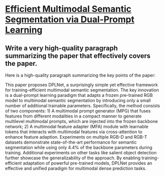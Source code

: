 # [Efficient Multimodal Semantic Segmentation via Dual-Prompt Learning](https://arxiv.org/abs/2312.00360)

## Write a very high-quality paragraph summarizing the paper that effectively covers the paper.

 Here is a high-quality paragraph summarizing the key points of the paper:

This paper proposes DPLNet, a surprisingly simple yet effective framework for training-efficient multimodal semantic segmentation. The key innovation is a dual-prompt learning paradigm that adapts a frozen pre-trained RGB model to multimodal semantic segmentation by introducing only a small number of additional trainable parameters. Specifically, the method consists of two components: 1) A multimodal prompt generator (MPG) that fuses features from different modalities in a compact manner to generate multilevel multimodal prompts, which are injected into the frozen backbone network; 2) A multimodal feature adapter (MFA) module with learnable tokens that interacts with multimodal features via cross-attention to enhance feature adaption. Experiments on multiple RGB-D and RGB-T datasets demonstrate state-of-the-art performance for semantic segmentation while using only 4.4% of the backbone parameters during training. Additional experiments on other tasks like salient object detection further showcase the generalizability of the approach. By enabling training-efficient adaptation of powerful pre-trained models, DPLNet provides an effective and unified paradigm for multimodal dense prediction tasks.
